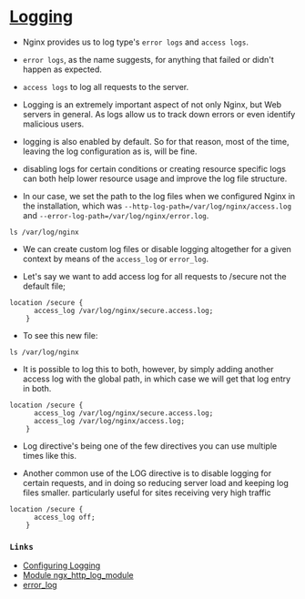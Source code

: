 # [Logging](../Code/06%2BLogging.conf)

- Nginx provides us to log type's `error logs` and `access logs`.

- `error logs`, as the name suggests, for anything that failed or didn't happen as expected.
- `access logs` to log all requests to the server.


- Logging is an extremely important aspect of not only Nginx, but Web servers in general. As logs allow us to track down errors or even identify malicious users.

- logging is also enabled by default. So for that reason, most of the time, leaving the log configuration as is, will be fine.

- disabling logs for certain conditions or creating resource specific logs can both help lower resource usage and improve the log file structure.

- In our case, we set the path to the log files when we configured Nginx in the installation, which was `--http-log-path=/var/log/nginx/access.log` and `--error-log-path=/var/log/nginx/error.log`.
```
ls /var/log/nginx
```

- We can create custom log files or disable logging altogether for a given context by means of the `access_log` or `error_log`.

- Let's say we want to add access log for all requests to /secure not the default file;
```
location /secure {
      access_log /var/log/nginx/secure.access.log;
    }
```

- To see this new file:
```
ls /var/log/nginx
```

- It is possible to log this to both, however, by simply adding another access log with the global path, in which case we will get that log entry in both.

```
location /secure {
      access_log /var/log/nginx/secure.access.log;
      access_log /var/log/nginx/access.log;
    }
```

- Log directive's being one of the few directives you can use multiple times like this.

- Another common use of the LOG directive is to disable logging for certain requests, and in doing so reducing server load and keeping log files smaller.  particularly useful for sites receiving very high traffic

```
location /secure {
      access_log off;
    }
```

### `Links`
- [Configuring Logging](https://docs.nginx.com/nginx/admin-guide/monitoring/logging/)
- [Module ngx_http_log_module](http://nginx.org/en/docs/http/ngx_http_log_module.html)
- [error_log](http://nginx.org/en/docs/ngx_core_module.html#error_log)